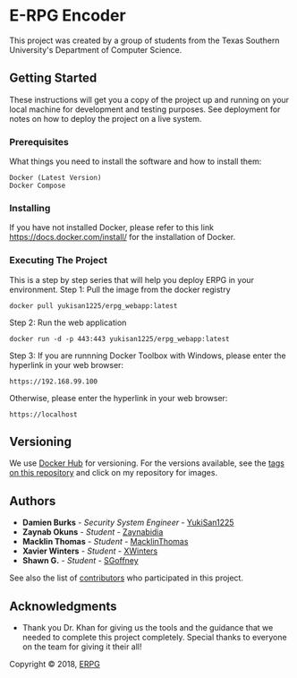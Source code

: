 # E-RPG Encoder

This project was created by a group of students from the Texas Southern University's Department of Computer Science. 

## Getting Started

These instructions will get you a copy of the project up and running on your local machine for development and testing purposes. See deployment for notes on how to deploy the project on a live system.

### Prerequisites

What things you need to install the software and how to install them:
```
Docker (Latest Version)
Docker Compose
```
### Installing

If you have not installed Docker, please refer to this link https://docs.docker.com/install/ for the installation of Docker. 

### Executing The Project

This is a step by step series that will help you deploy ERPG in your environment. 
Step 1: Pull the image from the docker registry
```
docker pull yukisan1225/erpg_webapp:latest
```
Step 2: Run the web application
```
docker run -d -p 443:443 yukisan1225/erpg_webapp:latest
```
Step 3: If you are runnning Docker Toolbox with Windows, please enter the hyperlink in your web browser:
```
https://192.168.99.100
```
Otherwise, please enter the hyperlink in your web browser:
```
https://localhost
```
## Versioning

We use [Docker Hub](https://hub.docker.com/r/yukisan1225/erpg_webapp/) for versioning. For the versions available, see the [tags on this repository](https://hub.docker.com/yukisan1225) and click on my repository for images. 

## Authors

* **Damien Burks** - *Security System Engineer* - [YukiSan1225](https://github.com/YukiSan1225)
* **Zaynab Okuns** - *Student* - [Zaynabidia](https://github.com/zaynabidia)
* **Macklin Thomas** - *Student* - [MacklinThomas](https://github.com/MacklinThomas)
* **Xavier Winters** - *Student* - [XWinters](https://github.com/xwinters)
* **Shawn G.** - *Student* - [SGoffney](https://github.com/sgoffney)

See also the list of [contributors](https://github.com/your/project/contributors) who participated in this project.

## Acknowledgments

* Thank you Dr. Khan for giving us the tools and the guidance that we needed to complete this project completely. Special thanks to everyone on the team for giving it their all! 

Copyright © 2018, [ERPG](https://github.com/yukisan1225/Capstone-Project)
